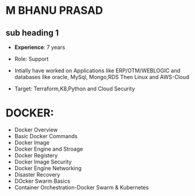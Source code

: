# M BHANU PRASAD
## sub heading 1
- **Experience**: 7 years 
- Role: Support
- Intially have worked on Applications like ERP/OTM/WEBLOGIC and databases like oracle, MySql, Mongo,RDS
Then Linux and AWS-Cloud 

- Target: Terraform,K8,Python and Cloud Security

# DOCKER:
- Docker Overview
- Basic Docker Commands
- Docker Image
- Docker Engine and Stroage
- Docker Registery
- Docker Image Security
- Docker Engine Networking
- Disaster Recovery
- DOcker Swarm Basics
- Container Orchestration-Docker Swarm & Kubernetes
